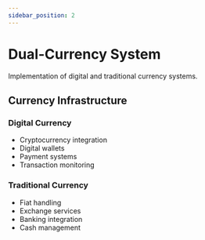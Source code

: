 ```yaml
---
sidebar_position: 2
---
```


# Dual-Currency System

Implementation of digital and traditional currency systems.

## Currency Infrastructure

### Digital Currency

- Cryptocurrency integration
- Digital wallets
- Payment systems
- Transaction monitoring

### Traditional Currency

- Fiat handling
- Exchange services
- Banking integration
- Cash management
